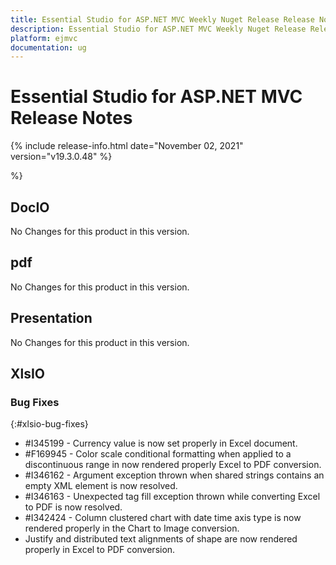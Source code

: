 ```yaml
---
title: Essential Studio for ASP.NET MVC Weekly Nuget Release Release Notes  
description: Essential Studio for ASP.NET MVC Weekly Nuget Release Release Notes  
platform: ejmvc
documentation: ug
---
```


# Essential Studio for ASP.NET MVC  Release Notes  

{% include release-info.html date="November 02, 2021"  version="v19.3.0.48" %} 



 %}



## DocIO

No Changes for this product in this version.

[//]: # "Delete the contents of this file while new content is added."

## pdf

No Changes for this product in this version.

[//]: # "Delete the contents of this file while new content is added."

## Presentation

No Changes for this product in this version.

[//]: # "Delete the contents of this file while new content is added."

## XlsIO

### Bug Fixes
{:#xlsio-bug-fixes}

* \#I345199 - Currency value is now set properly in Excel document.
* \#F169945 - Color scale conditional formatting when applied to a discontinuous range in now rendered properly Excel to PDF conversion.
* \#I346162 - Argument exception thrown when shared strings contains an empty XML element is now resolved.
* \#I346163 - Unexpected tag fill exception thrown while converting Excel to PDF is now resolved.
* \#I342424 - Column clustered chart with date time axis type is now rendered properly in the Chart to Image conversion.
* Justify and distributed text alignments of shape are now rendered properly in Excel to PDF conversion.
